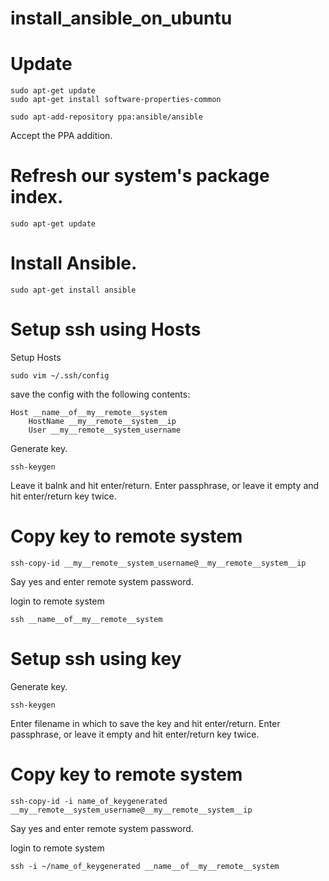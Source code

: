 # install_ansible_on_ubuntu

# Update

```
sudo apt-get update
sudo apt-get install software-properties-common
```


```
sudo apt-add-repository ppa:ansible/ansible
```

Accept the PPA addition.

# Refresh our system's package index.

```
sudo apt-get update
```

# Install Ansible.

```
sudo apt-get install ansible
```

# Setup ssh using Hosts

Setup Hosts


```
sudo vim ~/.ssh/config
```

save the config with the following contents:

```
Host __name__of__my__remote__system
    HostName __my__remote__system__ip
    User __my__remote__system_username
```


Generate key.

```
ssh-keygen
```

Leave it balnk and hit enter/return. Enter passphrase, or leave it empty and hit enter/return key twice.

# Copy key to remote system

```
ssh-copy-id __my__remote__system_username@__my__remote__system__ip
```

Say yes and enter remote system password.


login to remote system

```
ssh __name__of__my__remote__system
```

# Setup ssh using key

Generate key.

```
ssh-keygen
```

Enter filename in which to save the key and hit enter/return. Enter passphrase, or leave it empty and hit enter/return key twice.

# Copy key to remote system

```
ssh-copy-id -i name_of_keygenerated __my__remote__system_username@__my__remote__system__ip
```

Say yes and enter remote system password.


login to remote system

```
ssh -i ~/name_of_keygenerated __name__of__my__remote__system
```




